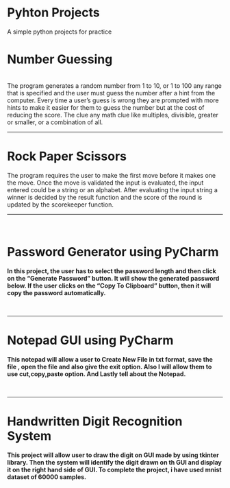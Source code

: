 # Pyhton Projects
 A simple python projects for practice
<p> <B><H1> Number Guessing</H1> </b> <br>
  The program generates a random number from 1 to 10, or 1 to 100 any range that is specified and the user must guess the number after a hint from the computer. Every time a user’s guess is wrong they are prompted with more hints to make it easier for them to guess the number but at the cost of reducing the score. The clue any math clue like multiples, divisible, greater or smaller, or a combination of all. 
 </p>

<hr>

<p><b><H1>Rock Paper Scissors</H1>
</b>
 The program requires the user to make the first move before it makes one the move. Once the move is validated the input is evaluated, the input entered could be a string or an alphabet. After evaluating the input string a winner is decided by the result function and the score of the round is updated by the scorekeeper function. 
</p>
<hr>
<br>
<p><b><H1>Password Generator using PyCharm </H1><b>
 In this project, the user has to select the password length and then click on the “Generate Password” button. It will show the generated password below. If the user clicks on the “Copy To Clipboard” button, then it will copy the password automatically.</p>
 <br>
 <hr>
 <p><b><h1>Notepad GUI using PyCharm </h1></b>
 This notepad will allow a user to Create New File in txt format, save the file , open the file and also give the exit option. Also I will allow them to use cut,copy,paste option. And Lastly tell about the Notepad.
 </p>
 <br>
 <hr>
 <p><b><h1>Handwritten Digit Recognition System</h1></b>
  This project will allow user to draw the digit on GUI made by using tkinter library. Then the system will identify the digit drawn on th GUI and display it on the right hand side of GUI. To complete the project, i have used mnist dataset of 60000 samples. 
 </p>
